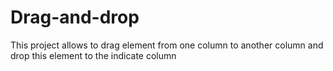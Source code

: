# Drag-and-drop
This project allows to drag element from one column to another column and drop this element to the indicate column
